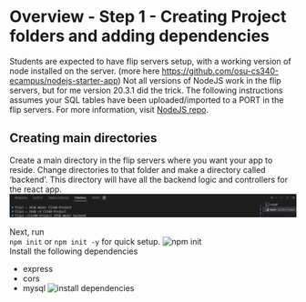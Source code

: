 # Overview - Step 1 - Creating Project folders and adding dependencies
Students are expected to have flip servers setup, with a working version of node installed on the server. (more here https://github.com/osu-cs340-ecampus/nodejs-starter-app) 
Not all versions of NodeJS work in the flip servers, but for me version 20.3.1 did the trick. 
The following instructions assumes your SQL tables have been uploaded/imported to a PORT in the flip servers. For more information, visit [NodeJS repo](https://github.com/osu-cs340-ecampus/nodejs-starter-app/tree/main/Step%202%20-%20Loading%20Data%20into%20the%20Database).

## Creating main directories
Create a main directory in the flip servers where you want your app to reside. Change directories to that folder and make a directory called ‘backend’. This directory will have all the backend logic and controllers for the react app.
![Create backend directory](https://github.com/scott5Tots/react-starter-app/blob/main/Step%201/assets/Backend-dir.png) <br>

Next, run <br>
```npm init``` or ```npm init -y``` for quick setup.
![npm init](https://github.com/scott5Tots/react-starter-app/blob/main/Step%201/assets/Backend-init.png) <br>
Install the following dependencies
* express
* cors
* mysql
![install dependencies](https://github.com/scott5Tots/react-starter-app/blob/main/Step%201/assets/Backend-dep.png) <br>
